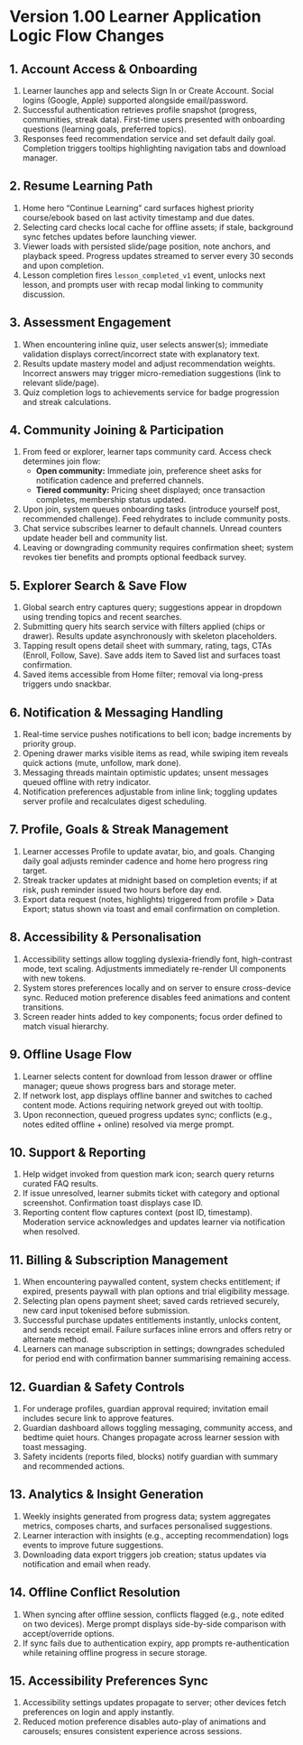 # Version 1.00 Learner Application Logic Flow Changes

## 1. Account Access & Onboarding
1. Learner launches app and selects Sign In or Create Account. Social logins (Google, Apple) supported alongside email/password.
2. Successful authentication retrieves profile snapshot (progress, communities, streak data). First-time users presented with onboarding questions (learning goals, preferred topics).
3. Responses feed recommendation service and set default daily goal. Completion triggers tooltips highlighting navigation tabs and download manager.

## 2. Resume Learning Path
1. Home hero “Continue Learning” card surfaces highest priority course/ebook based on last activity timestamp and due dates.
2. Selecting card checks local cache for offline assets; if stale, background sync fetches updates before launching viewer.
3. Viewer loads with persisted slide/page position, note anchors, and playback speed. Progress updates streamed to server every 30 seconds and upon completion.
4. Lesson completion fires `lesson_completed_v1` event, unlocks next lesson, and prompts user with recap modal linking to community discussion.

## 3. Assessment Engagement
1. When encountering inline quiz, user selects answer(s); immediate validation displays correct/incorrect state with explanatory text.
2. Results update mastery model and adjust recommendation weights. Incorrect answers may trigger micro-remediation suggestions (link to relevant slide/page).
3. Quiz completion logs to achievements service for badge progression and streak calculations.

## 4. Community Joining & Participation
1. From feed or explorer, learner taps community card. Access check determines join flow:
   - **Open community:** Immediate join, preference sheet asks for notification cadence and preferred channels.
   - **Tiered community:** Pricing sheet displayed; once transaction completes, membership status updated.
2. Upon join, system queues onboarding tasks (introduce yourself post, recommended challenge). Feed rehydrates to include community posts.
3. Chat service subscribes learner to default channels. Unread counters update header bell and community list.
4. Leaving or downgrading community requires confirmation sheet; system revokes tier benefits and prompts optional feedback survey.

## 5. Explorer Search & Save Flow
1. Global search entry captures query; suggestions appear in dropdown using trending topics and recent searches.
2. Submitting query hits search service with filters applied (chips or drawer). Results update asynchronously with skeleton placeholders.
3. Tapping result opens detail sheet with summary, rating, tags, CTAs (Enroll, Follow, Save). Save adds item to Saved list and surfaces toast confirmation.
4. Saved items accessible from Home filter; removal via long-press triggers undo snackbar.

## 6. Notification & Messaging Handling
1. Real-time service pushes notifications to bell icon; badge increments by priority group.
2. Opening drawer marks visible items as read, while swiping item reveals quick actions (mute, unfollow, mark done).
3. Messaging threads maintain optimistic updates; unsent messages queued offline with retry indicator.
4. Notification preferences adjustable from inline link; toggling updates server profile and recalculates digest scheduling.

## 7. Profile, Goals & Streak Management
1. Learner accesses Profile to update avatar, bio, and goals. Changing daily goal adjusts reminder cadence and home hero progress ring target.
2. Streak tracker updates at midnight based on completion events; if at risk, push reminder issued two hours before day end.
3. Export data request (notes, highlights) triggered from profile > Data Export; status shown via toast and email confirmation on completion.

## 8. Accessibility & Personalisation
1. Accessibility settings allow toggling dyslexia-friendly font, high-contrast mode, text scaling. Adjustments immediately re-render UI components with new tokens.
2. System stores preferences locally and on server to ensure cross-device sync. Reduced motion preference disables feed animations and content transitions.
3. Screen reader hints added to key components; focus order defined to match visual hierarchy.

## 9. Offline Usage Flow
1. Learner selects content for download from lesson drawer or offline manager; queue shows progress bars and storage meter.
2. If network lost, app displays offline banner and switches to cached content mode. Actions requiring network greyed out with tooltip.
3. Upon reconnection, queued progress updates sync; conflicts (e.g., notes edited offline + online) resolved via merge prompt.

## 10. Support & Reporting
1. Help widget invoked from question mark icon; search query returns curated FAQ results.
2. If issue unresolved, learner submits ticket with category and optional screenshot. Confirmation toast displays case ID.
3. Reporting content flow captures context (post ID, timestamp). Moderation service acknowledges and updates learner via notification when resolved.

## 11. Billing & Subscription Management
1. When encountering paywalled content, system checks entitlement; if expired, presents paywall with plan options and trial eligibility message.
2. Selecting plan opens payment sheet; saved cards retrieved securely, new card input tokenised before submission.
3. Successful purchase updates entitlements instantly, unlocks content, and sends receipt email. Failure surfaces inline errors and offers retry or alternate method.
4. Learners can manage subscription in settings; downgrades scheduled for period end with confirmation banner summarising remaining access.

## 12. Guardian & Safety Controls
1. For underage profiles, guardian approval required; invitation email includes secure link to approve features.
2. Guardian dashboard allows toggling messaging, community access, and bedtime quiet hours. Changes propagate across learner session with toast messaging.
3. Safety incidents (reports filed, blocks) notify guardian with summary and recommended actions.

## 13. Analytics & Insight Generation
1. Weekly insights generated from progress data; system aggregates metrics, composes charts, and surfaces personalised suggestions.
2. Learner interaction with insights (e.g., accepting recommendation) logs events to improve future suggestions.
3. Downloading data export triggers job creation; status updates via notification and email when ready.

## 14. Offline Conflict Resolution
1. When syncing after offline session, conflicts flagged (e.g., note edited on two devices). Merge prompt displays side-by-side comparison with accept/override options.
2. If sync fails due to authentication expiry, app prompts re-authentication while retaining offline progress in secure storage.

## 15. Accessibility Preferences Sync
1. Accessibility settings updates propagate to server; other devices fetch preferences on login and apply instantly.
2. Reduced motion preference disables auto-play of animations and carousels; ensures consistent experience across sessions.
